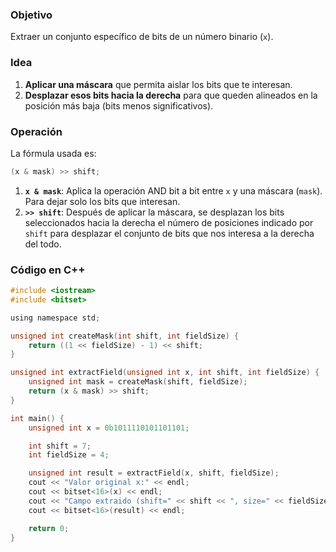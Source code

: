 ### Objetivo
Extraer un conjunto específico de bits de un número binario (`x`).

### Idea

1. **Aplicar una máscara** que permita aislar los bits que te interesan.
2. **Desplazar esos bits hacia la derecha** para que queden alineados en la posición más baja (bits menos significativos).

### Operación
La fórmula usada es:

```c
(x & mask) >> shift;
```

1. **`x & mask`**: Aplica la operación AND bit a bit entre `x` y una máscara (`mask`). Para dejar solo los bits que interesan.
2. **`>> shift`**: Después de aplicar la máscara, se desplazan los bits seleccionados hacia la derecha el número de posiciones indicado por `shift` para desplazar el conjunto de bits que nos interesa a la derecha del todo.

### Código en C++


```c
#include <iostream>
#include <bitset>

using namespace std;

unsigned int createMask(int shift, int fieldSize) {
    return ((1 << fieldSize) - 1) << shift;
}

unsigned int extractField(unsigned int x, int shift, int fieldSize) {
    unsigned int mask = createMask(shift, fieldSize);
    return (x & mask) >> shift;
}

int main() {
    unsigned int x = 0b1011110101101101;

    int shift = 7; 
    int fieldSize = 4; 

    unsigned int result = extractField(x, shift, fieldSize);
    cout << "Valor original x:" << endl;
    cout << bitset<16>(x) << endl;  
    cout << "Campo extraido (shift=" << shift << ", size=" << fieldSize << "):" << endl;
    cout << bitset<16>(result) << endl;  

    return 0;
}

```

